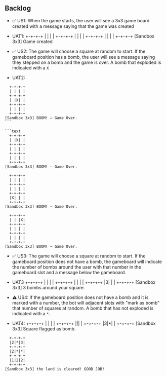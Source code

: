 ## Backlog

- ✅ US1: When the game starts, the user will see a 3x3 game board created with a message saying that the game was created
- UAT1:
  +-+-+-+
  | | | |
  +-+-+-+
  | | | |
  +-+-+-+
  | | | |
  +-+-+-+
  [Sandbox 3x3] Game created

- ✅ US2: The game will choose a square at random to start. If the gameboard position has a bomb, the user will see a message saying they stepped on a bomb and the game is over. A bomb that exploded is indicated with a `X`
- UAT2:

````text
  +-+-+-+
  | | | |
  +-+-+-+
  | |X| |
  +-+-+-+
  | | | |
  +-+-+-+
[Sandbox 3x3] BOOM! – Game Over.
```

```text
  +-+-+-+
  | |X| |
  +-+-+-+
  | | | |
  +-+-+-+
  | | | |
  +-+-+-+
[Sandbox 3x3] BOOM! – Game Over.
````

```text
  +-+-+-+
  | | | |
  +-+-+-+
  | | | |
  +-+-+-+
  |X| | |
  +-+-+-+
[Sandbox 3x3] BOOM! – Game Over.
```

```text
  +-+-+-+
  | | |X|
  +-+-+-+
  | | | |
  +-+-+-+
  | | | |
  +-+-+-+
[Sandbox 3x3] BOOM! – Game Over.
```

- ✅ US3: The game will choose a square at random to start. If the gameboard position does not have a bomb, the gameboard will indicate the number of bombs around the user with that number in the gameboard slot and a message below the gameboard.
- UAT3
  +-+-+-+
  | | | |
  +-+-+-+
  | | | |
  +-+-+-+
  |3| | |
  +-+-+-+
  [Sandbox 3x3] 3 bombs around your square.

- ⚠ US4: If the gameboard position does not have a bomb and it is marked with a number, the bot will adjacent slots with "mark as bomb" that number of squares at random. A bomb that has not exploded is indicated with a `*`.
- UAT4:
  +-+-+-+
  | | | |
  +-+-+-+
  |_|_| |
  +-+-+-+
  |3|\*| |
  +-+-+-+
  [Sandbox 3x3] Square flagged as bomb.

```text
  +-+-+-+
  |2|*|3|
  +-+-+-+
  |2|*|*|
  +-+-+-+
  |1|2|2|
  +-+-+-+
[Sandbox 3x3] the land is cleared! GOOD JOB!
```
